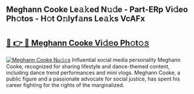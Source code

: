 ## Meghann Cooke Le𝚊𝚔ed N𝚞𝚍e - Part-ERp Vi𝚍eo Ph𝚘tos - H𝚘t O𝚗lyf𝚊ns Le𝚊𝚔s VcAFx

# <h2><a href="http://hf5j8l.feru.top/?c=Meghann+Cooke">🔗 👉 🔴 Meghann Cooke Vi𝚍𝚎o Ph𝚘t𝚘𝚜</a></h2>

[![Meghann Cooke Nu𝚍𝚎s](https://i.imgur.com/0TWrTi3.gif)](http://hf5j8l.feru.top/?c=Meghann+Cooke)
Influential social media personality Meghann Cooke, recognized for sharing lifestyle and dance-themed content, including dance trend performances and mini vlogs. Meghann Cooke, a public figure and a passionate advocate for social justice, has spent his career fighting for the rights of the marginalized. 
